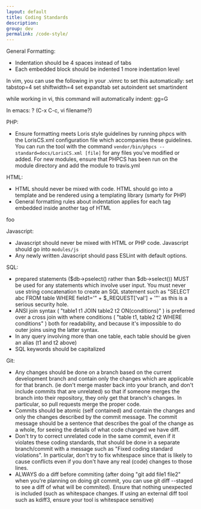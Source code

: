```yaml
---
layout: default
title: Coding Standards
description:
group: dev
permalink: /code-style/
---
```



General Formatting:
- Indentation should be 4 spaces instead of tabs
- Each embedded block should be indented 1 more indentation level

In vim, you can use the following in your .vimrc to set this automatically:
set tabstop=4
set shiftwidth=4
set expandtab
set autoindent
set smartindent

while working in vi, this command will automatically indent:
gg=G

In emacs:
? (C-x C-c, vi filename?)

PHP:
- Ensure formatting meets Loris style guidelines by running phpcs with the LorisCS.xml
  configuration file which accompanies these guidelines. You can run the tool
  with the command `vendor/bin/phpcs --standard=docs/LorisCS.xml [file]` for any
  files you've modified or added. For new modules, ensure that PHPCS has been
  run on the module directory and add the module to travis.yml

HTML:
- HTML should never be mixed with code. HTML should go into a template and be
  rendered using a templating library (smarty for PHP)
- General formatting rules about indentation applies for each tag embedded inside
  another tag of HTML
<div>
    <span>foo</span>
</div>

Javascript:
- Javascript should never be mixed with HTML or PHP code. Javascript should go into
  `modules/js`
- Any newly written Javascript should pass ESLint with default options.

SQL:
- prepared statements ($db->pselect() rather than $db->select()) MUST be used for any statements which involve user input. You must never use string concatenation to create an SQL statement such as "SELECT abc FROM table WHERE field1='" + $_REQUEST['val'] + '"' as this is a serious security hole.
- ANSI join syntax ( "table1 t1 JOIN table2 t2 ON(conditions)" ) is preferred over a cross join with where conditions ( "table t1, table2 t2 WHERE conditions" ) both for readability, and because it's impossible to do outer joins using the latter syntax.
- In any query involving more than one table, each table should be given an alias (t1 and t2 above)
- SQL keywords should be capitalized

Git:
- Any changes should be done on a branch based on the current development branch and contain only the changes which are applicable for that branch. (ie don't merge master back into your branch, and don't include commits that are unrelated) so that if someone merges the branch into their repository, they only get that branch's changes. In particular, so pull requests merge the proper code.
- Commits should be atomic (self contained) and contain the changes and only the changes described by the commit message. The commit message should be a sentence that describes the goal of the change as a whole, for seeing the details of what code changed we have diff.
- Don't try to correct unrelated code in the same commit, even if it violates these coding standards, that should be done in a separate branch/commit with a message such as "Fixed coding standard violations". In particular, don't try to fix whitespace since that is likely to cause conflicts even if you don't have any real (code) changes to those lines.
- ALWAYS do a diff before commiting (after doing "git add file1 file2" when you're planning on doing git commit, you can use git diff --staged to see a diff of what will be commited). Ensure that nothing unexpected is included (such as whitespace changes. If using an external diff tool such as kdiff3, ensure your tool is whitespace sensitive)
